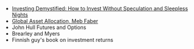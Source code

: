 *  [Investing Demystified: How to Invest Without Speculation and Sleepless Nights](http://books.google.com/books?vid=ISBN9780273781349)
* [Global Asset Allocation, Meb Faber](http://books.google.com/books?vid=ISBN9780988679924)
* John Hull Futures and Options
* Brearley and Myers
* Finnish guy's book on investment returns
